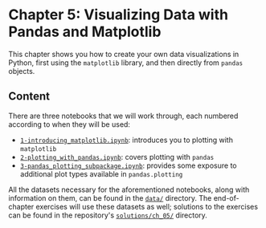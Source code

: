 # Chapter 5: Visualizing Data with Pandas and Matplotlib

This chapter shows you how to create your own data visualizations in Python, first using the `matplotlib` library, and then directly from `pandas` objects.

## Content

There are three notebooks that we will work through, each numbered according to when they will be used:

- [`1-introducing_matplotlib.ipynb`](./1-introducing_matplotlib.ipynb): introduces you to plotting with `matplotlib`
- [`2-plotting_with_pandas.ipynb`](./2-plotting_with_pandas.ipynb): covers plotting with `pandas`
- [`3-pandas_plotting_subpackage.ipynb`](./3-pandas_plotting_subpackage.ipynb): provides some exposure to additional plot types available in `pandas.plotting`

All the datasets necessary for the aforementioned notebooks, along with information on them, can be found in the [`data/`](./data) directory. The end-of-chapter exercises will use these datasets as well; solutions to the exercises can be found in the repository's [`solutions/ch_05/`](../solutions/ch_05) directory.

